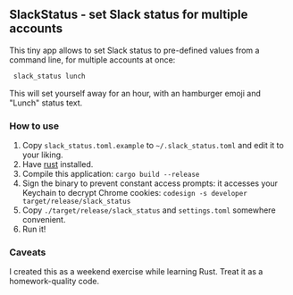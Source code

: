 ## SlackStatus - set Slack status for multiple accounts 

This tiny app allows to set Slack status to pre-defined values from a command line,
for multiple accounts at once:

```bash
 slack_status lunch
```

This will set yourself away for an hour, with an hamburger emoji and "Lunch" status text.

### How to use

1. Copy `slack_status.toml.example` to `~/.slack_status.toml` and edit it to your liking.
1. Have [rust](https://www.rust-lang.org/) installed.
1. Compile this application: `cargo build --release`
1. Sign the binary to prevent constant access prompts: it accesses your Keychain to decrypt Chrome cookies:
   `codesign -s developer target/release/slack_status`
1. Copy `./target/release/slack_status` and `settings.toml` somewhere convenient. 
1. Run it!

### Caveats

I created this as a weekend exercise while learning Rust. Treat it as a homework-quality code.
